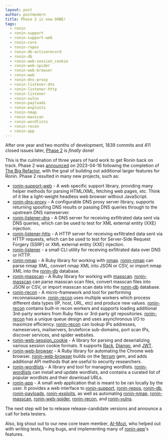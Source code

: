 ```yaml
---
layout: post
author: postmodern
title: Phase 2 is now DONE!
tags:
  - ronin
  - ronin-support
  - ronin-support-web
  - ronin-core
  - ronin-repos
  - ronin-db-activerecord
  - ronin-db
  - ronin-web-session_cookie
  - ronin-web-spider
  - ronin-web-browser
  - ronin-web
  - ronin-dns-proxy
  - ronin-listener-dns
  - ronin-listener-http
  - ronin-listener
  - ronin-vulns
  - ronin-payloads
  - ronin-exploits
  - ronin-nmap
  - ronin-masscan
  - ronin-wordlists
  - ronin-recon
  - ronin-app
---
```


After one year and two months of development, 1839 commits and 411 closed
issues later, [Phase 2] is *finally* done!

This is the culmination of three years of hard work to get Ronin back on track.
Phase 2 was [announced] on 2023-04-16 following the completion of
[The Big Refactor], with the goal of building out additional larger features
for Ronin. Phase 2 resulted in many new projects, such as:

* [ronin-support-web] - A web specific support library, providing many helper
  methods for parsing HTML/XML, fetching web pages, etc. Think of it like a
  light-weight headless web browser without JavaScript.
* [ronin-dns-proxy] - A configurable DNS proxy server library, supports
  returning spoofing DNS results or passing DNS queries through to the upstream
  DNS nameserver.
* [ronin-listener-dns] - A DNS server for receiving exfiltrated data sent via
  DNS queries, which can be used to test for XML external entity (XXE)
  injection.
* [ronin-listener-http] - A HTTP server for receiving exfiltrated data sent via
  HTTP requests, which can be used to test for Server-Side Request
  Forgery (SSRF) or XML external entity (XXE) injection.
* [ronin-listener] - a small CLI utility for receiving exfiltrated data over DNS
  or HTTP.
* [ronin-nmap] - A Ruby library for working with [nmap]. [ronin-nmap] can parse
  nmap XML, convert nmap XML into JSON or CSV, or import nmap XML into the
  [ronin-db] database.
* [ronin-masscan] - A Ruby library for working with [masscan]. [ronin-masscan]
  can parse masscan scan files, convert masscan files into JSON or CSV, or
  import masscan scan data into the [ronin-db] database.
* [ronin-recon] - A micro-framework and tool for performing reconnaissance.
  [ronin-recon] uses multiple workers which process different data types
  (IP, host, URL, etc) and produce new values. [ronin-recon] contains built-in
  recon workers and supports loading additional 3rd-party workers from Ruby
  files or 3rd-party git repositories. [ronin-recon] has a unique queue design
  and uses asynchronous I/O to maximize efficiency. [ronin-recon] can lookup
  IPs addresses, nameservers, mailservers, bruteforce sub-domains, port scan
  IPs, discover services, and spider websites.
* [ronin-web-session_cookie] - A library for parsing and deserializing various
  session cookie formats. It supports [Rack], [Django], and [JWT].
* [ronin-web-browser] - A Ruby library for automating the Chrome web browser.
  [ronin-web-browser] builds on the [ferrum] gem, and adds additional API
  methods that are useful to security researchers.
* [ronin-wordlists] - A library and tool for managing wordlists.
  [ronin-wordlists] can install and update wordlists, and contains a curated
  list of popular wordlists and their download URLs.
* [ronin-app] - A small web application that is meant to be ran locally by the
  user. It provides a web interface to [ronin-support], [ronin-repos],
  [ronin-db], [ronin-payloads], [ronin-exploits], as well as automating
  [ronin-nmap], [ronin-masscan], [ronin-web-spider], [ronin-recon], and
  [ronin-vulns].

The next step will be to release release-candidate versions and announce a call
for beta testers.

Also, big shout out to our new core team member, [AI-Mozi], who helped out with
writing tests, fixing bugs, and implementing many of [ronin-app]'s features.

[Phase 2]: https://github.com/orgs/ronin-rb/projects/9/views/1
[announced]: /blog/2023/04/16/announcing-phase-2.html
[The Big Refactor]: /blog/2022/12/30/the-big-refactor-is-done.html

[ronin-support-web]: https://github.com/ronin-rb/ronin-support-web#readme
[ronin-dns-proxy]: https://github.com/ronin-rb/ronin-dns-proxy#readme
[ronin-listener-dns]: https://github.com/ronin-rb/ronin-listener-dns#readme
[ronin-listener-http]: https://github.com/ronin-rb/ronin-listener-http#readme
[ronin-listener]: https://github.com/ronin-rb/ronin-listener#readme
[ronin-nmap]: https://github.com/ronin-rb/ronin-nmap#readme
[ronin-masscan]: https://github.com/ronin-rb/ronin-masscan#readme
[ronin-recon]: https://github.com/ronin-rb/ronin-recon#readme
[ronin-web-session_cookie]: https://github.com/ronin-rb/ronin-web-session_cookie#readme
[ronin-web-browser]: https://github.com/ronin-rb/ronin-web-browser#readme
[ronin-wordlists]: https://github.com/ronin-rb/ronin-wordlists#readme
[ronin-app]: https://github.com/ronin-rb/ronin-app#readme

[ronin-support]: https://github.com/ronin-rb/ronin-support#readme
[ronin-repos]: https://github.com/ronin-rb/ronin-repos#readme
[ronin-db]: https://github.com/ronin-rb/ronin-db#readme
[ronin-vulns]: https://github.com/ronin-rb/ronin-vulns#readme
[ronin-payloads]: https://github.com/ronin-rb/ronin-payloads#readme
[ronin-exploits]: https://github.com/ronin-rb/ronin-exploits#readme
[ronin-web-spider]: https://github.com/ronin-rb/ronin-web-spider#readme

[nmap]: https://nmap.org/
[masscan]: https://github.com/robertdavidgraham/masscan#readme
[Rack]: https://github.com/rack/rack#readme
[Django]: https://www.djangoproject.com/
[JWT]: https://jwt.io/
[ferrum]: https://github.com/rubycdp/ferrum#readme

[AI-Mozi]: https://github.com/AI-Mozi
